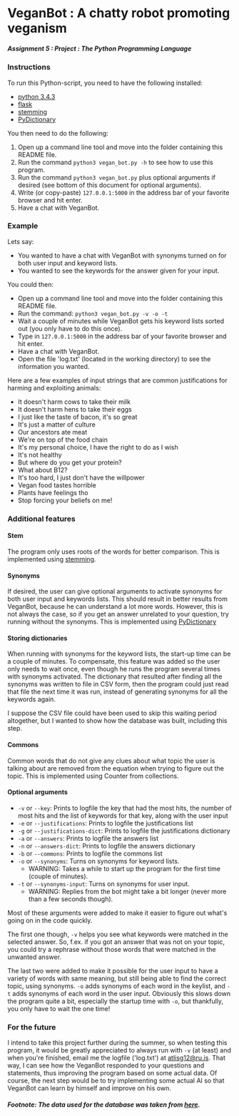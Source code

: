 # VeganBot : A chatty robot promoting veganism

##### *Assignment 5 : Project : The Python Programming Language*

### Instructions
To run this Python-script, you need to have the following installed:

* [python 3.4.3](https://www.python.org/downloads/release/python-343/)
* [flask](http://flask.pocoo.org/docs/0.10/installation/)
* [stemming](https://pypi.python.org/pypi/stemming/1.0)
* [PyDictionary](https://pypi.python.org/pypi/PyDictionary/1.3.4)

You then need to do the following:

1. Open up a command line tool and move into the folder containing this README file.
2. Run the command `python3 vegan_bot.py -h` to see how to use this program.
3. Run the command `python3 vegan_bot.py` plus optional arguments if desired (see bottom of this document for optional arguments).
3. Write (or copy-paste) `127.0.0.1:5000` in the address bar of your favorite browser and hit enter.
4. Have a chat with VeganBot.

### Example

Lets say:

* You wanted to have a chat with VeganBot with synonyms turned on for both user input and keyword lists.
* You wanted to see the keywords for the answer given for your input.

You could then:

* Open up a command line tool and move into the folder containing this README file.
* Run the command: `python3 vegan_bot.py -v -o -t`
* Wait a couple of minutes while VeganBot gets his keyword lists sorted out (you only have to do this once).
* Type in `127.0.0.1:5000` in the address bar of your favorite browser and hit enter.
* Have a chat with VeganBot.
* Open the file 'log.txt' (located in the working directory) to see the information you wanted.

Here are a few examples of input strings that are common justifications for harming and exploiting animals:

* It doesn't harm cows to take their milk
* It doesn't harm hens to take their eggs
* I just like the taste of bacon, it's so great
* It's just a matter of culture
* Our ancestors ate meat
* We're on top of the food chain
* It's my personal choice, I have the right to do as I wish
* It's not healthy
* But where do you get your protein?
* What about B12?
* It's too hard, I just don't have the willpower
* Vegan food tastes horrible
* Plants have feelings tho
* Stop forcing your beliefs on me!

### Additional features

#### Stem

The program only uses roots of the words for better comparison. This is implemented using [stemming](https://pypi.python.org/pypi/stemming/1.0).

#### Synonyms

If desired, the user can give optional arguments to activate synonyms for both user input and keywords lists. This should result in better results from VeganBot, because he can understand a lot more words. However, this is not always the case, so if you get an answer unrelated to your question, try running without the synonyms. This is implemented using [PyDictionary](https://pypi.python.org/pypi/PyDictionary/1.3.4)

#### Storing dictionaries

When running with synonyms for the keyword lists, the start-up time can be a couple of minutes. To compensate, this feature was added so the user only needs to wait once, even though he runs the program several times with synonyms activated. The dictionary that resulted after finding all the synonyms was written to file in CSV form, then the program could just read that file the next time it was run, instead of generating synonyms for all the keywords again.

I suppose the CSV file could have been used to skip this waiting period altogether, but I wanted to show how the database was built, including this step.

#### Commons

Common words that do not give any clues about what topic the user is talking about are removed from the equation when trying to figure out the topic. This is implemented using Counter from collections.

#### Optional arguments

* `-v` or `--key`: Prints to logfile the key that had the most hits, the number of most hits and the list of keywords for that key, along with the user input
* `-e` or `--justifications`: Prints to logfile the justifications list
* `-g` or `--justifications-dict`: Prints to logfile the justifications dictionary
* `-a` or `--answers`: Prints to logfile the answers list
* `-n` or `--answers-dict`: Prints to logfile the answers dictionary
* `-b` or `--commons`: Prints to logfile the commons list
* `-o` or `--synonyms`: Turns on synonyms for keyword lists. 
  - WARNING: Takes a while to start up the program for the first time (couple of minutes).
* `-t` or `--synonyms-input`: Turns on synonyms for user input. 
  - WARNING: Replies from the bot might take a bit longer (never more than a few seconds though).

Most of these arguments were added to make it easier to figure out what's going on in the code quickly. 

The first one though, `-v` helps you see what keywords were matched in the selected answer. So, f.ex. if you got an answer that was not on your topic, you could try a rephrase without those words that were matched in the unwanted answer.

The last two were added to make it possible for the user input to have a variety of words with same meaning, but still being able to find the correct topic, using synonyms. `-o` adds synonyms of each word in the keylist, and `-t` adds synonyms of each word in the user input. Obviously this slows down the program quite a bit, especially the startup time with `-o`, but thankfully, you only have to wait the one time!

### For the future

I intend to take this project further during the summer, so when testing this program, it would be greatly appreciated to always run with `-v` (at least) and when you're finished, email me the logfile ('log.txt') at atlisg12@ru.is. That way, I can see how the VeganBot responded to your questions and statements, thus improving the program based on some actual data. Of course, the next step would be to try implementing some actual AI so that VeganBot can learn by himself and improve on his own.

##### Footnote: The data used for the database was taken from [here](http://www.vegansidekick.com/guide).
